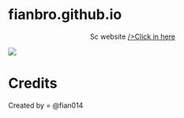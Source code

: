 # fianbro.github.io

<p align="center">
Sc website  <a href="https:\\fianbro.github.io">/>Click in here</a>

</p>


<img src="https://telegra.ph/file/543eaac8c8082f38eeb21.jpg">

# Credits

Created by = @fian014
